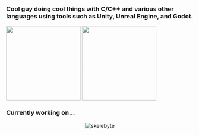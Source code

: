 ### Cool guy doing cool things with C/C++ and various other languages using tools such as Unity, Unreal Engine, and Godot.

<a href="https://github.com/Skelebyte">
  <img height=200 align="center" src="https://github-readme-stats.vercel.app/api?username=Skelebyte&show_icons=true&theme=dracula" />
</a>
<a href="https://github.com/Skelebyte">
  <img height=200 align="center" src="https://github-readme-stats.vercel.app/api/top-langs?username=Skelebyte&show_icons=true&theme=dracula" />
</a>

### Currently working on...


<p />
<p align="center"> <img src="https://komarev.com/ghpvc/?username=skelebyte" alt="skelebyte" /> </p>
